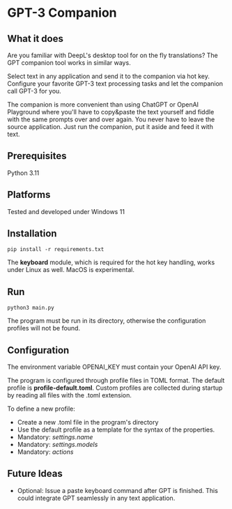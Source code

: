 # GPT-3 Companion

## What it does

Are you familiar with DeepL's desktop tool for on the fly translations?
The GPT companion tool works in similar ways.

Select text in any application and send it to the companion via hot key. 
Configure your favorite GPT-3 text processing tasks and let the companion call
GPT-3 for you.

The companion is more convenient than using ChatGPT or OpenAI Playground
where you'll have to copy&paste the text yourself and fiddle with the
same prompts over and over again. You never have to leave the source application. Just run the companion, put it aside and feed it with text.

## Prerequisites
Python 3.11

## Platforms

Tested and developed under Windows 11

## Installation
`pip install -r requirements.txt`

The **keyboard** module, which is required for the hot key handling, works under Linux as well. MacOS is experimental.

## Run

`python3 main.py`

The program must be run in its directory, otherwise the configuration profiles will not be found.

## Configuration
The environment variable OPENAI_KEY must contain your OpenAI API key.

The program is configured through profile files in TOML format. The default profile is **profile-default.toml**.
Custom profiles are collected during startup by reading all files with the .toml extension.
  
To define a new profile:
* Create a new .toml file in the program's directory
* Use the default profile as a template for the syntax of the properties.
* Mandatory: *settings.name*
* Mandatory: *settings.models*
* Mandatory: *actions*

## Future Ideas
* Optional: Issue a paste keyboard command after GPT is finished. This could integrate GPT seamlessly in any text application.
